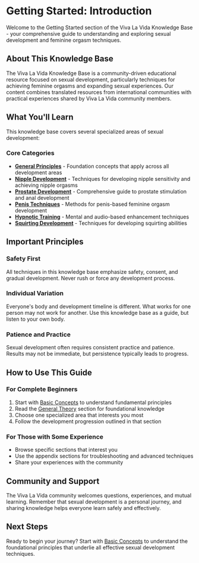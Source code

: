 # Getting Started: Introduction

Welcome to the Getting Started section of the Viva La Vida Knowledge Base - your comprehensive guide to understanding and exploring sexual development and feminine orgasm techniques.

## About This Knowledge Base

The Viva La Vida Knowledge Base is a community-driven educational resource focused on sexual development, particularly techniques for achieving feminine orgasms and expanding sexual experiences. Our content combines translated resources from international communities with practical experiences shared by Viva La Vida community members.

## What You'll Learn

This knowledge base covers several specialized areas of sexual development:

### Core Categories
- **[General Principles](../general/theory)** - Foundation concepts that apply across all development areas
- **[Nipple Development](../specialized/nipple)** - Techniques for developing nipple sensitivity and achieving nipple orgasms
- **[Prostate Development](../advanced/prostate/introduction)** - Comprehensive guide to prostate stimulation and anal development
- **[Penis Techniques](../specialized/penis)** - Methods for penis-based feminine orgasm development
- **[Hypnotic Training](../hypnosis/introduction)** - Mental and audio-based enhancement techniques
- **[Squirting Development](../specialized/squirting)** - Techniques for developing squirting abilities

## Important Principles

### Safety First
All techniques in this knowledge base emphasize safety, consent, and gradual development. Never rush or force any development process.

### Individual Variation
Everyone's body and development timeline is different. What works for one person may not work for another. Use this knowledge base as a guide, but listen to your own body.

### Patience and Practice
Sexual development often requires consistent practice and patience. Results may not be immediate, but persistence typically leads to progress.

## How to Use This Guide

### For Complete Beginners
1. Start with [Basic Concepts](basics) to understand fundamental principles
2. Read the [General Theory](../general/theory) section for foundational knowledge
3. Choose one specialized area that interests you most
4. Follow the development progression outlined in that section

### For Those with Some Experience
- Browse specific sections that interest you
- Use the appendix sections for troubleshooting and advanced techniques
- Share your experiences with the community

## Community and Support

The Viva La Vida community welcomes questions, experiences, and mutual learning. Remember that sexual development is a personal journey, and sharing knowledge helps everyone learn safely and effectively.

## Next Steps

Ready to begin your journey? Start with [Basic Concepts](basics) to understand the foundational principles that underlie all effective sexual development techniques.